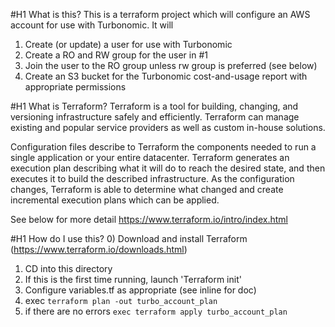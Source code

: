 
#H1 What is this?
This is a terraform project which will configure an AWS account for use with Turbonomic. It will
1) Create (or update) a user for use with Turbonomic
2) Create a RO and RW group for the user in #1
3) Join the user to the RO group unless rw group is preferred (see below)
4) Create an S3 bucket for the Turbonomic cost-and-usage report with appropriate permissions

#H1 What is Terraform?
Terraform is a tool for building, changing, and versioning infrastructure safely and efficiently. Terraform can manage existing and popular service providers as well as custom in-house solutions.

Configuration files describe to Terraform the components needed to run a single application or your entire datacenter. Terraform generates an execution plan describing what it will do to reach the desired state, and then executes it to build the described infrastructure. As the configuration changes, Terraform is able to determine what changed and create incremental execution plans which can be applied.

See below for more detail
https://www.terraform.io/intro/index.html

#H1 How do I use this? 
0) Download and install Terraform (https://www.terraform.io/downloads.html)
1) CD into this directory
2) If this is the first time running, launch 'Terraform init'
3) Configure variables.tf as appropriate (see inline for doc)
4) exec `terraform plan -out turbo_account_plan`
5) if there are no errors `exec terraform apply turbo_account_plan`
